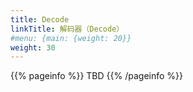 ```yaml
---
title: Decode
linkTitle: 解码器（Decode）
#menu: {main: {weight: 20}}
weight: 30
---
```


{{% pageinfo %}}
TBD
{{% /pageinfo %}}
